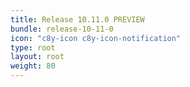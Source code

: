 ```yaml
---
title: Release 10.11.0 PREVIEW
bundle: release-10-11-0
icon: "c8y-icon c8y-icon-notification"
type: root
layout: root
weight: 80
---
```


